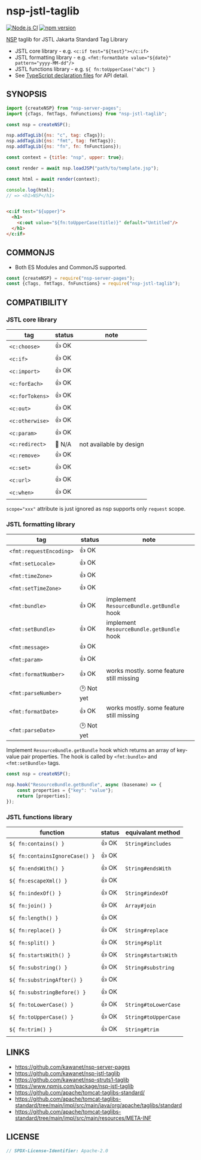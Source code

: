 # nsp-jstl-taglib

[![Node.js CI](https://github.com/kawanet/nsp-jstl-taglib/workflows/Node.js%20CI/badge.svg?branch=main)](https://github.com/kawanet/nsp-jstl-taglib/actions/)
[![npm version](https://img.shields.io/npm/v/nsp-jstl-taglib)](https://www.npmjs.com/package/nsp-jstl-taglib)

[NSP](https://github.com/kawanet/nsp-server-pages) taglib for JSTL Jakarta Standard Tag Library

- JSTL core library - e.g. `<c:if test="${test}"></c:if>`
- JSTL formatting library - e.g. `<fmt:formatDate value="${date}" pattern="yyyy-MM-dd"/>`
- JSTL functions library - e.g. `${ fn:toUpperCase("abc") }`
- See [TypeScript declaration files](https://github.com/kawanet/nsp-jstl-taglib/blob/main/types/) for API detail.

## SYNOPSIS

```js
import {createNSP} from "nsp-server-pages";
import {cTags, fmtTags, fnFunctions} from "nsp-jstl-taglib";

const nsp = createNSP();

nsp.addTagLib({ns: "c", tag: cTags});
nsp.addTagLib({ns: "fmt", tag: fmtTags});
nsp.addTagLib({ns: "fn", fn: fnFunctions});

const context = {title: "nsp", upper: true};

const render = await nsp.loadJSP("path/to/template.jsp");

const html = await render(context);

console.log(html);
// => <h1>NSP</h1>
```

```html

<c:if test="${upper}">
  <h1>
    <c:out value="${fn:toUpperCase(title)}" default="Untitled"/>
  </h1>
</c:if>
```

## COMMONJS

- Both ES Modules and CommonJS supported.

```js
const {createNSP} = require("nsp-server-pages");
const {cTags, fmtTags, fnFunctions} = require("nsp-jstl-taglib");
```

## COMPATIBILITY

### JSTL core library

| tag             | status | note                                             |
|-----------------|--------|--------------------------------------------------|
| `<c:choose>`    | 👍 OK  |                                                  |
| `<c:if>`        | 👍 OK  |                                                  |
| `<c:import>`    | 👍 OK  |                                                  |
| `<c:forEach>`   | 👍 OK  |                                                  |
| `<c:forTokens>` | 👍 OK  |                                                  |
| `<c:out>`       | 👍 OK  |                                                  |
| `<c:otherwise>` | 👍 OK  |                                                  |
| `<c:param>`     | 👍 OK  |                                                  |
| `<c:redirect>`  | 🚫 N/A | not available by design                          |
| `<c:remove>`    | 👍 OK  |                                                  |
| `<c:set>`       | 👍 OK  |                                                  |
| `<c:url>`       | 👍 OK  |                                                  |
| `<c:when>`      | 👍 OK  |                                                  |

`scope="xxx"` attribute is just ignored as nsp supports only `request` scope.

### JSTL formatting library

| tag                     | status     | note                                      |
|-------------------------|------------|-------------------------------------------|
| `<fmt:requestEncoding>` | 👍 OK      |                                           |
| `<fmt:setLocale>`       | 👍 OK      |                                           |
| `<fmt:timeZone>`        | 👍 OK      |                                           |
| `<fmt:setTimeZone>`     | 👍 OK      |                                           |
| `<fmt:bundle>`          | 👍 OK      | implement `ResourceBundle.getBundle` hook |
| `<fmt:setBundle>`       | 👍 OK      | implement `ResourceBundle.getBundle` hook |
| `<fmt:message>`         | 👍 OK      |                                           |
| `<fmt:param>`           | 👍 OK      |                                           |
| `<fmt:formatNumber>`    | 👍 OK      | works mostly. some feature still missing  |
| `<fmt:parseNumber>`     | 🕑 Not yet |                                           |
| `<fmt:formatDate>`      | 👍 OK      | works mostly. some feature still missing  |
| `<fmt:parseDate>`       | 🕑 Not yet |                                           |

Implement `ResourceBundle.getBundle` hook which returns an array of key-value pair properties.
The hook is called by `<fmt:bundle>` and `<fmt:setBundle>` tags.

```js
const nsp = createNSP();

nsp.hook("ResourceBundle.getBundle", async (basename) => {
    const properties = {"key": "value"};
    return [properties];
});
```

### JSTL functions library

| function                       | status | equivalant method    |
|--------------------------------|--------|----------------------|
| `${ fn:contains() }`           | 👍 OK  | `String#includes`    |
| `${ fn:containsIgnoreCase() }` | 👍 OK  |                      |
| `${ fn:endsWith() }`           | 👍 OK  | `String#endsWith`    |
| `${ fn:escapeXml() }`          | 👍 OK  |                      |
| `${ fn:indexOf() }`            | 👍 OK  | `String#indexOf`     |
| `${ fn:join() }`               | 👍 OK  | `Array#join`         |
| `${ fn:length() }`             | 👍 OK  |                      |
| `${ fn:replace() }`            | 👍 OK  | `String#replace`     |
| `${ fn:split() }`              | 👍 OK  | `String#split`       |
| `${ fn:startsWith() }`         | 👍 OK  | `String#startsWith`  |
| `${ fn:substring() }`          | 👍 OK  | `String#substring`   |
| `${ fn:substringAfter() }`     | 👍 OK  |                      |
| `${ fn:substringBefore() }`    | 👍 OK  |                      |
| `${ fn:toLowerCase() }`        | 👍 OK  | `String#toLowerCase` |
| `${ fn:toUpperCase() }`        | 👍 OK  | `String#toUpperCase` |
| `${ fn:trim() }`               | 👍 OK  | `String#trim`        |

## LINKS

- https://github.com/kawanet/nsp-server-pages
- https://github.com/kawanet/nsp-jstl-taglib
- https://github.com/kawanet/nsp-struts1-taglib
- https://www.npmjs.com/package/nsp-jstl-taglib
- https://github.com/apache/tomcat-taglibs-standard/
- https://github.com/apache/tomcat-taglibs-standard/tree/main/impl/src/main/java/org/apache/taglibs/standard
- https://github.com/apache/tomcat-taglibs-standard/tree/main/impl/src/main/resources/META-INF

## LICENSE

```js
// SPDX-License-Identifier: Apache-2.0
```

